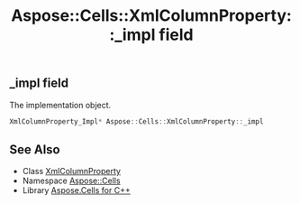 ﻿---
title: Aspose::Cells::XmlColumnProperty::_impl field
linktitle: _impl
second_title: Aspose.Cells for C++ API Reference
description: 'Aspose::Cells::XmlColumnProperty::_impl field. The implementation object in C++.'
type: docs
weight: 600
url: /cpp/aspose.cells/xmlcolumnproperty/_impl/
---
## _impl field


The implementation object.

```cpp
XmlColumnProperty_Impl* Aspose::Cells::XmlColumnProperty::_impl
```

## See Also

* Class [XmlColumnProperty](../)
* Namespace [Aspose::Cells](../../)
* Library [Aspose.Cells for C++](../../../)
